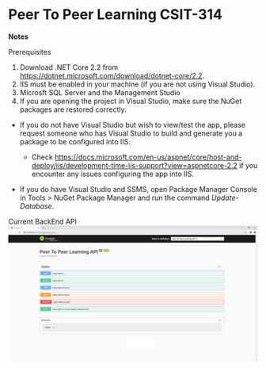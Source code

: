 # Peer To Peer Learning CSIT-314

**Notes**

Prerequisites
1. Download .NET Core 2.2 from https://dotnet.microsoft.com/download/dotnet-core/2.2. 
2. IIS must be enabled in your machine (if you are not using Visual Studio). 
3. Microsft SQL Server and the Management Studio
4. If you are opening the project in Visual Studio, make sure the NuGet packages are restored correctly.

* If you do not have Visual Studio but wish to view/test the app, please request someone who has Visual Studio to build and generate you a package to be configured into IIS. 

  * Check https://docs.microsoft.com/en-us/aspnet/core/host-and-deploy/iis/development-time-iis-support?view=aspnetcore-2.2 if you    encounter any issues configuring the app into IIS.

* If you do have Visual Studio and SSMS, open Package Manager Console in Tools > NuGet Package Manager and run the command *Update-Database*. 

Current BackEnd API
![Current BackEnd API](/images/backend.png)
